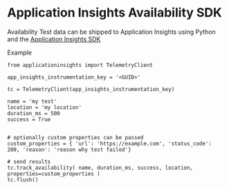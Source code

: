 # Application Insights Availability SDK

Availability Test data can be shipped to Application Insights using Python and the [Application Insights SDK](https://shipit.dev/python-appinsights/)

Example

```
from applicationinsights import TelemetryClient

app_insights_instrumentation_key = '<GUID>'

tc = TelemetryClient(app_insights_instrumentation_key)

name = 'my test'
location = 'my location'
duration_ms = 500
success = True


# optionally custom properties can be passed
custom_properties = { 'url': 'https://example.com', 'status_code': 200, 'reason': 'reason why test failed'}

# send results
tc.track_availability( name, duration_ms, success, location, properties=custom_properties )
tc.flush()

```






